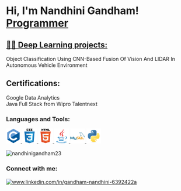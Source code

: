 <h1>Hi, I'm Nandhini Gandham! <br/><a href="https://github.com/nandhinigandham23">Programmer</a> <a href="https://www.linkedin.com/in/gandham-nandhini-63924220a/"></h1>
<h2>👨‍💻 Deep Learning projects:</h2>
<a>Object Classification Using CNN-Based Fusion Of Vision And LIDAR In Autonomous Vehicle Environment</a>
<h2> Certifications: </h2>
<a>Google Data Analytics</a>
<br/>
<a> Java Full Stack from Wipro Talentnext</a>
<h3 align="left">Languages and Tools:</h3>
<p align="left"> <a href="https://www.cprogramming.com/" target="_blank" rel="noreferrer"> <img src="https://raw.githubusercontent.com/devicons/devicon/master/icons/c/c-original.svg" alt="c" width="40" height="40"/> </a> <a href="https://www.w3schools.com/css/" target="_blank" rel="noreferrer"> <img src="https://raw.githubusercontent.com/devicons/devicon/master/icons/css3/css3-original-wordmark.svg" alt="css3" width="40" height="40"/> </a> <a href="https://www.w3.org/html/" target="_blank" rel="noreferrer"> <img src="https://raw.githubusercontent.com/devicons/devicon/master/icons/html5/html5-original-wordmark.svg" alt="html5" width="40" height="40"/> </a> <a href="https://www.java.com" target="_blank" rel="noreferrer"> <img src="https://raw.githubusercontent.com/devicons/devicon/master/icons/java/java-original.svg" alt="java" width="40" height="40"/> </a> <a href="https://www.mysql.com/" target="_blank" rel="noreferrer"> <img src="https://raw.githubusercontent.com/devicons/devicon/master/icons/mysql/mysql-original-wordmark.svg" alt="mysql" width="40" height="40"/> </a> <a href="https://www.python.org" target="_blank" rel="noreferrer"> <img src="https://raw.githubusercontent.com/devicons/devicon/master/icons/python/python-original.svg" alt="python" width="40" height="40"/> </a> </p>

<p><img align="center" src="https://github-readme-stats.vercel.app/api/top-langs?username=nandhinigandham23&show_icons=true&locale=en&layout=compact" alt="nandhinigandham23" /></p>
  <h3 align="left">Connect with me:</h3>
<p align="left">
<a href="https://linkedin.com/in/www.linkedin.com/in/gandham-nandhini-6392422a" target="blank"><img align="center" src="https://raw.githubusercontent.com/rahuldkjain/github-profile-readme-generator/master/src/images/icons/Social/linked-in-alt.svg" alt="www.linkedin.com/in/gandham-nandhini-6392422a" height="30" width="40" /></a>
</p>

